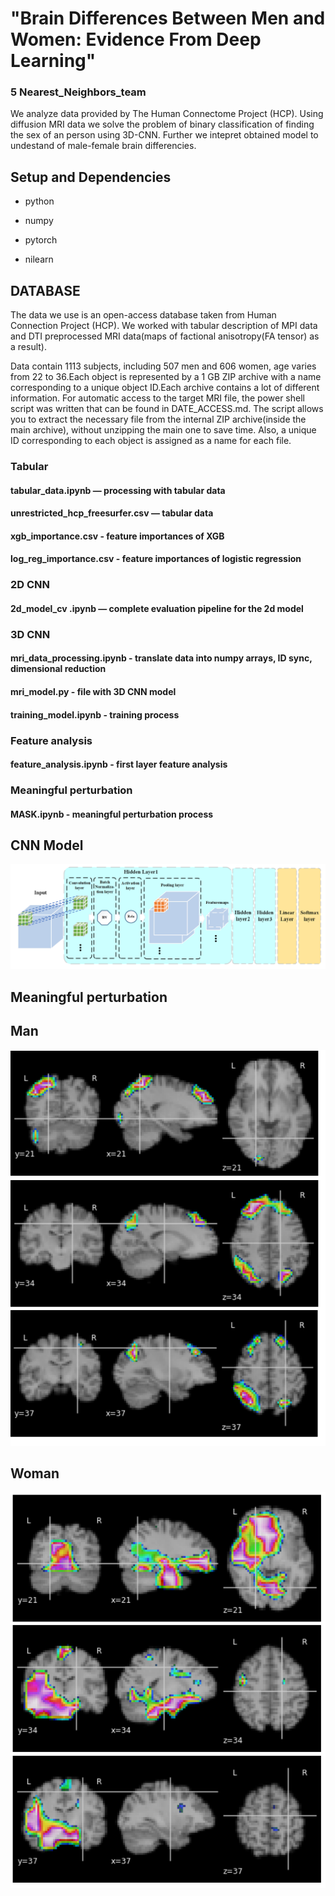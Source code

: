 # "Brain Differences Between Men and Women: Evidence From Deep Learning"

### 5 Nearest_Neighbors_team

We analyze data provided by The Human Connectome Project (HCP).  Using diffusion MRI data we solve the problem of binary classification of finding the sex of an person using 3D-CNN. Further we intepret obtained model to undestand of male-female brain differencies. 

## Setup and Dependencies

- python

- numpy

- pytorch 

- nilearn



## DATABASE 

The data we use is an open-access database taken from Human Connection Project (HCP). We worked with tabular description of MPI data  and DTI preprocessed MRI data(maps of factional anisotropy(FA tensor) as a result). 

Data contain 1113 subjects, including 507 men and 606 women, age varies from 22 to 36.Each object is represented by a 1 GB ZIP archive with a name corresponding to a unique object ID.Each archive contains a lot of different information. For automatic access to the target MRI file, the power shell script was written that can be found in DATE_ACCESS.md. The script allows you to extract the necessary file from the internal ZIP archive(inside the main archive), without unzipping the main one to save time. Also, a unique ID corresponding to each object is assigned as a name for each file.

### Tabular
#### tabular_data.ipynb — processing with tabular data
#### unrestricted_hcp_freesurfer.csv —  tabular data
#### xgb_importance.csv - feature importances of XGB 
#### log_reg_importance.csv - feature importances of logistic regression

### 2D CNN
#### 2d_model_cv .ipynb — complete evaluation pipeline for the 2d model

### 3D CNN
#### mri_data_processing.ipynb - translate data into numpy arrays, ID sync, dimensional reduction
#### mri_model.py - file with 3D CNN model
#### training_model.ipynb - training process

### Feature analysis
#### feature_analysis.ipynb - first layer feature analysis

### Meaningful perturbation
#### MASK.ipynb - meaningful perturbation process  


## CNN Model

![](image/CNN_arch.PNG)


## Meaningful perturbation

## Man
![](image/man.png)

## Woman
![](image/woman.png)
